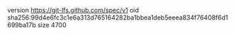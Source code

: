 version https://git-lfs.github.com/spec/v1
oid sha256:99d4e6fc3c1e6a313d765164282ba1bbea1deb5eeea834f76408f6d1699ba17b
size 4700
